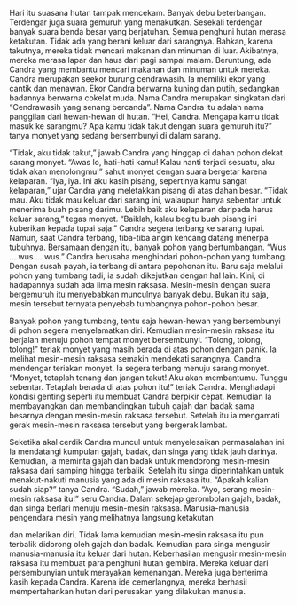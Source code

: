 Hari itu suasana hutan tampak mencekam. Banyak debu beterbangan. Terdengar juga suara gemuruh yang menakutkan.
Sesekali terdengar banyak suara benda besar yang berjatuhan.
Semua penghuni hutan merasa ketakutan. Tidak ada yang berani keluar dari sarangnya.
Bahkan, karena takutnya, mereka tidak mencari makanan dan minuman di luar. Akibatnya, mereka merasa lapar dan haus dari pagi sampai malam.
Beruntung, ada Candra yang membantu mencari makanan dan minuman untuk mereka. Candra merupakan seekor burung cendrawasih. Ia memiliki ekor yang cantik dan menawan. Ekor Candra berwarna kuning dan putih, sedangkan badannya berwarna cokelat muda. Nama Candra merupakan singkatan dari “Cendrawasih yang senang bercanda”. Nama Candra itu adalah nama panggilan dari hewan-hewan di hutan.
“Hei, Candra. Mengapa kamu tidak masuk ke sarangmu? Apa kamu tidak takut dengan suara gemuruh itu?” tanya monyet yang
sedang bersembunyi di dalam sarang.

“Tidak, aku tidak takut,” jawab Candra yang hinggap di dahan pohon dekat sarang
monyet.
“Awas lo, hati-hati kamu! Kalau nanti terjadi sesuatu, aku tidak akan menolongmu!” sahut monyet
dengan suara bergetar karena kelaparan.
“Iya, iya. Ini aku kasih pisang, sepertinya kamu sangat kelaparan,” ujar Candra yang meletakkan pisang di atas dahan besar. “Tidak mau. Aku tidak mau keluar dari sarang ini, walaupun hanya sebentar untuk menerima buah pisang darimu. Lebih baik aku kelaparan
daripada harus keluar sarang,” tegas monyet.
“Baiklah, kalau begitu buah pisang ini kuberikan kepada tupai saja.” Candra segera terbang ke sarang tupai. Namun, saat Candra terbang, tiba-tiba angin kencang datang menerpa tubuhnya. Bersamaan
dengan itu, banyak pohon yang bertumbangan. “Wus ... wus … wus.”
Candra berusaha menghindari pohon-pohon yang tumbang. Dengan susah payah, ia terbang di antara pepohonan itu. Baru saja melalui pohon yang tumbang tadi, ia sudah dikejutkan dengan hal lain.
Kini, di hadapannya sudah ada lima mesin raksasa. Mesin-mesin dengan suara bergemuruh itu menyebabkan munculnya banyak debu. Bukan itu saja, mesin tersebut ternyata penyebab tumbangnya pohon-pohon besar.

Banyak pohon yang tumbang, tentu saja hewan-hewan yang bersembunyi di pohon segera menyelamatkan diri. Kemudian mesin-mesin raksasa itu berjalan menuju pohon tempat monyet bersembunyi.
“Tolong, tolong, tolong!” teriak monyet yang masih berada di atas pohon dengan panik.
Ia melihat mesin-mesin raksasa semakin mendekati sarangnya. Candra mendengar teriakan monyet. Ia segera terbang menuju sarang monyet.
“Monyet, tetaplah tenang dan jangan takut! Aku akan membantumu. Tunggu sebentar. Tetaplah berada di atas pohon itu!” teriak Candra.
Menghadapi kondisi genting seperti itu membuat Candra berpikir cepat. Kemudian Ia membayangkan dan membandingkan tubuh gajah dan badak sama besarnya dengan mesin-mesin raksasa tersebut. Setelah itu ia mengamati gerak mesin-mesin raksasa tersebut yang bergerak lambat.

Seketika akal cerdik Candra muncul untuk menyelesaikan permasalahan ini. Ia mendatangi kumpulan gajah, badak, dan singa yang tidak jauh darinya. Kemudian, ia meminta gajah dan badak untuk mendorong mesin-mesin raksasa dari samping hingga terbalik. Setelah itu singa diperintahkan untuk menakut-nakuti manusia yang ada di mesin raksasa itu.
“Apakah kalian sudah siap?” tanya Candra. “Sudah,” jawab mereka.
“Ayo, serang mesin-mesin raksasa itu!” seru Candra. Dalam sekejap gerombolan gajah, badak, dan singa berlari menuju mesin-mesin raksasa. Manusia-manusia pengendara mesin yang melihatnya langsung ketakutan

dan melarikan diri. Tidak lama kemudian mesin-mesin raksasa itu pun terbalik didorong oleh gajah dan badak. Kemudian para singa mengusir manusia-manusia itu keluar dari hutan.
Keberhasilan mengusir mesin-mesin raksasa itu membuat para penghuni hutan gembira. Mereka keluar dari persembunyian untuk merayakan kemenangan. Mereka juga berterima kasih kepada Candra. Karena ide cemerlangnya, mereka berhasil mempertahankan hutan dari perusakan yang dilakukan manusia.
